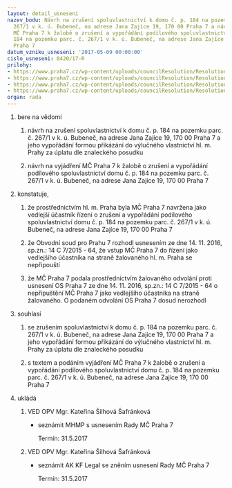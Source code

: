 ```yaml
---
layout: detail_usneseni
nazev_bodu: Návrh na zrušení spoluvlastnictví k domu č. p. 184 na pozemku parc. č.
  267/1 v k. ú. Bubeneč, na adrese Jana Zajíce 19, 170 00 Praha 7 a návrh na vyjádření
  MČ Praha 7 k žalobě o zrušení a vypořádání podílového spoluvlastnictví domu č. p.
  184 na pozemku parc. č. 267/1 v k. ú. Bubeneč, na adrese Jana Zajíce 19, 170 00
  Praha 7
datum_vzniku_usneseni: '2017-05-09 00:00:00'
cislo_usneseni: 0420/17-R
prilohy:
- https://www.praha7.cz/wp-content/uploads/councilResolution/Resolutions/28996/export/20170426_duvodovazpravaettel_VER~198223.docx
- https://www.praha7.cz/wp-content/uploads/councilResolution/Resolutions/28996/export/OdvolaniprotiUSN14C7201564_ANONYM~198222.pdf
- https://www.praha7.cz/wp-content/uploads/councilResolution/Resolutions/28996/export/Doplnenistanoviskakzalobe_ANO~198220.docx
- https://www.praha7.cz/wp-content/uploads/councilResolution/Resolutions/28996/export/export~296155.pdf
organ: rada
---
```

<ol class="urzList_view" id="urzList">
<li class="urzClass1" id=""><span name="1">bere na vědomí</span> 
<ol class="urzOlClass">
<li class="urzClass2" style="TEXT-ALIGN: left" id=""><span><p>návrh na zrušení spoluvlastnictví k domu č. p. 184 na pozemku parc. č. 267/1 v k. ú. Bubeneč, na adrese Jana Zajíce 19, 170 00 Praha 7 a jeho vypořádání formou přikázání do výlučného vlastnictví hl. m. Prahy za úplatu dle znaleckého posudku</p></span></li>
<li class="urzClass2" style="TEXT-ALIGN: left" id=""><span><p>návrh na vyjádření MČ Praha 7 k žalobě o zrušení a vypořádání podílového spoluvlastnictví domu č. p. 184 na pozemku parc. č. 267/1 v k. ú. Bubeneč, na adrese Jana Zajíce 19, 170 00 Praha 7</p></span></li></ol></li>
<li class="urzClass1" id=""><span name="50">konstatuje,</span> 
<ol class="urzOlClass">
<li class="urzClass2" style="TEXT-ALIGN: left" id=""><span><p>že prostřednictvím hl. m. Praha byla MČ Praha 7 navržena jako vedlejší účastník řízení o zrušení a vypořádání podílového spoluvlastnictví domu č. p. 184 na pozemku parc. č. 267/1 v k. ú. Bubeneč, na adrese Jana Zajíce 19, 170 00 Praha 7</p></span></li>
<li class="urzClass2" style="TEXT-ALIGN: left" id=""><span><p>že Obvodní soud pro Prahu 7 rozhodl usnesením ze dne 14. 11. 2016, sp.zn.: 14 C 7/2015 - 64, že vstup MČ Praha 7 do řízení jako vedlejšího účastníka na straně žalovaného hl. m. Praha se nepřipouští</p></span></li>
<li class="urzClass2" style="TEXT-ALIGN: left" id=""><span><p>že MČ Praha 7 podala&nbsp;prostřednictvím žalovaného odvolání proti usnesení OS Praha 7 ze dne 14. 11. 2016, sp.zn.: 14 C 7/2015 - 64&nbsp;o nepřipuštění MČ Praha 7 jako vedlejšího účastníka na straně žalovaného. O podaném odvolání OS Praha 7 dosud nerozhodl</p></span></li></ol></li>
<li class="urzClass1" id=""><span name="26">souhlasí</span> 
<ol class="urzOlClass">
<li class="urzClass2" style="TEXT-ALIGN: left" id=""><span><p>se zrušením spoluvlastnictví k domu č. p. 184 na pozemku parc. č. 267/1 v k. ú. Bubeneč, na adrese Jana Zajíce 19, 170 00 Praha 7 a jeho vypořádání formou přikázání do výlučného vlastnictví hl. m. Prahy za úplatu dle znaleckého posudku</p></span></li>
<li class="urzClass2" style="TEXT-ALIGN: left" id=""><span><p>s&nbsp;textem a podáním vyjádření MČ Praha 7 k žalobě o zrušení a vypořádání podílového spoluvlastnictví domu č. p. 184 na pozemku parc. č. 267/1 v k. ú. Bubeneč, na adrese Jana Zajíce 19, 170 00 Praha 7</p></span></li></ol></li><li class="urzClass1" id="urzUkoly"><span name="1">ukládá</span><ol class="urzOlClass"><li class="urzClass2"><span><p>VED OPV Mgr. Kateřina Šilhová Šafránková</p></span><ul class="urzUlClass"><li class="urzClass3"><span><p>seznámit MHMP s usnesením Rady MČ Praha 7</p></span><span class="urzUkolTermin">  Termín:&nbsp;31.5.2017</span></li></ul></li><li class="urzClass2"><span><p>VED OPV Mgr. Kateřina Šilhová Šafránková</p></span><ul class="urzUlClass"><li class="urzClass3"><span><p>seznámit AK KF Legal se zněním usnesení Rady MČ Praha 7</p></span><span class="urzUkolTermin">  Termín:&nbsp;31.5.2017</span></li></ul></li></ol></li>
</ol>